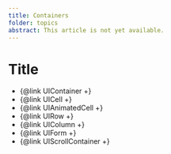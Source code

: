 ```yaml
---
title: Containers
folder: topics
abstract: This article is not yet available.
---
```


# Title

- {@link UIContainer +}
- {@link UICell +}
- {@link UIAnimatedCell +}
- {@link UIRow +}
- {@link UIColumn +}
- {@link UIForm +}
- {@link UIScrollContainer +}
